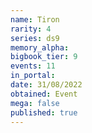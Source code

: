 ```yaml
---
name: Tiron
rarity: 4
series: ds9
memory_alpha:
bigbook_tier: 9
events: 11
in_portal:
date: 31/08/2022
obtained: Event
mega: false
published: true
---
```



